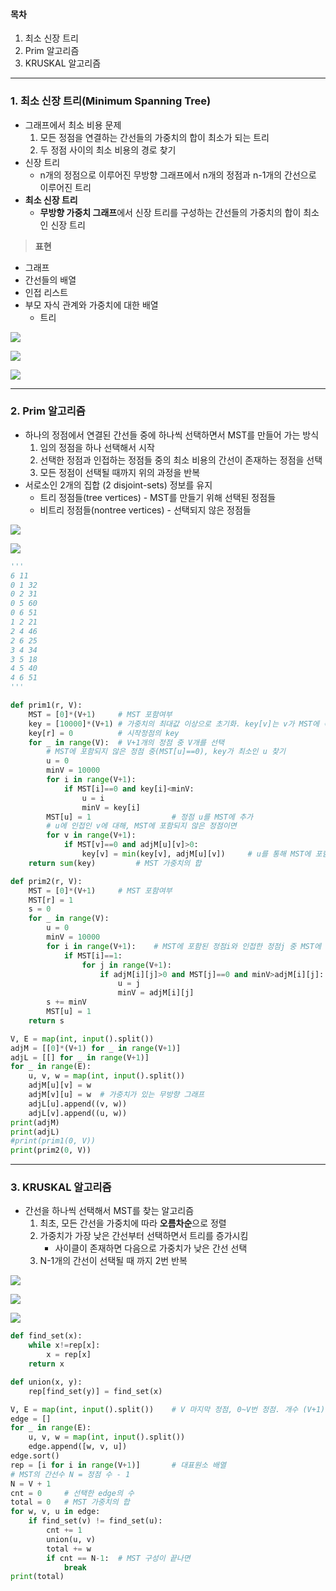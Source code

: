 

#### **목차**

1.  최소 신장 트리
2.  Prim 알고리즘
3.  KRUSKAL 알고리즘

---

### **1. 최소 신장 트리(Minimum Spanning Tree)**

-   그래프에서 최소 비용 문제
    1.  모든 정점을 연결하는 간선들의 가중치의 합이 최소가 되는 트리
    2.  두 정점 사이의 최소 비용의 경로 찾기
-   신장 트리
    -   n개의 정점으로 이루어진 무방향 그래프에서 n개의 정점과 n-1개의 간선으로 이루어진 트리
-   **최소 신장 트리**
    -   **무방향 가중치 그래프**에서 신장 트리를 구성하는 간선들의 가중치의 합이 최소인 신장 트리

> **표현**

-   그래프
-   간선들의 배열
-   인접 리스트
-   부모 자식 관계와 가중치에 대한 배열
    -   트리

![](https://k.kakaocdn.net/dn/bBzIBc/btrNhCE7znO/fG0Wow9pB1znVP5Cx1QyZ0/img.png)

![](https://k.kakaocdn.net/dn/cie4LK/btrNhRPxEKu/HSdfdipriWc8lZH6OrDnBK/img.png)

![](https://k.kakaocdn.net/dn/b0yGe0/btrNihmV0Z4/DJmg1b1ApJbGyQZtFIckHK/img.png)

---

### **2. Prim 알고리즘**

-   하나의 정점에서 연결된 간선들 중에 하나씩 선택하면서 MST를 만들어 가는 방식
    1.  임의 정점을 하나 선택해서 시작
    2.  선택한 정점과 인접하는 정점들 중의 최소 비용의 간선이 존재하는 정점을 선택
    3.  모든 정점이 선택될 때까지 위의 과정을 반복
-   서로소인 2개의 집합 (2 disjoint-sets) 정보를 유지
    -   트리 정점들(tree vertices) - MST를 만들기 위해 선택된 정점들
    -   비트리 정점들(nontree vertices) - 선택되지 않은 정점들

![](https://k.kakaocdn.net/dn/pytGv/btrNlaAlWMF/ZTtvZKkntjzl0L0OAFzcBk/img.png)

![](https://k.kakaocdn.net/dn/6llHl/btrNka1ELN4/IvnnAv8vKOMXaxjjs0sQ11/img.png)

```PYTHON
'''
6 11
0 1 32
0 2 31
0 5 60
0 6 51
1 2 21
2 4 46
2 6 25
3 4 34
3 5 18
4 5 40
4 6 51
'''

def prim1(r, V):
    MST = [0]*(V+1)     # MST 포함여부
    key = [10000]*(V+1) # 가중치의 최대값 이상으로 초기화. key[v]는 v가 MST에 속한 정점과 연결될 때의 가중치
    key[r] = 0          # 시작정점의 key
    for _ in range(V):  # V+1개의 정점 중 V개를 선택
        # MST에 포함되지 않은 정점 중(MST[u]==0), key가 최소인 u 찾기
        u = 0
        minV = 10000
        for i in range(V+1):
            if MST[i]==0 and key[i]<minV:
                u = i
                minV = key[i]
        MST[u] = 1                  # 정점 u를 MST에 추가
        # u에 인접인 v에 대해, MST에 포함되지 않은 정점이면
        for v in range(V+1):
            if MST[v]==0 and adjM[u][v]>0:
                key[v] = min(key[v], adjM[u][v])     # u를 통해 MST에 포함되는 비용과 기존 비용을 비교, 갱신
    return sum(key)         # MST 가중치의 합

def prim2(r, V):
    MST = [0]*(V+1)     # MST 포함여부
    MST[r] = 1
    s = 0
    for _ in range(V):
        u = 0
        minV = 10000
        for i in range(V+1):    # MST에 포함된 정점i와 인접한 정점j 중 MST에 포함되지 않고 가중치가 최소인 정점 u찾기
            if MST[i]==1:
                for j in range(V+1):
                    if adjM[i][j]>0 and MST[j]==0 and minV>adjM[i][j]:
                        u = j
                        minV = adjM[i][j]
        s += minV
        MST[u] = 1
    return s

V, E = map(int, input().split())
adjM = [[0]*(V+1) for _ in range(V+1)]
adjL = [[] for _ in range(V+1)]
for _ in range(E):
    u, v, w = map(int, input().split())
    adjM[u][v] = w
    adjM[v][u] = w  # 가중치가 있는 무방향 그래프
    adjL[u].append((v, w))
    adjL[v].append((u, w))
print(adjM)
print(adjL)
#print(prim1(0, V))
print(prim2(0, V))
```

---

### **3. KRUSKAL 알고리즘**

-   간선을 하나씩 선택해서 MST를 찾는 알고리즘
    1.  최초, 모든 간선을 가중치에 따라 **오름차순**으로 정렬
    2.  가중치가 가장 낮은 간선부터 선택하면서 트리를 증가시킴
        -   사이클이 존재하면 다음으로 가중치가 낮은 간선 선택
    3.  N-1개의 간선이 선택될 때 까지 2번 반복

![](https://k.kakaocdn.net/dn/djcBxC/btrNhSt9739/uKcTL8sxVgWkg1Ve4LHhr0/img.png)

![](https://k.kakaocdn.net/dn/dJ2pv5/btrNic0j0Z8/AABtvAa142X4XCTsippwfK/img.png)

![](https://k.kakaocdn.net/dn/dqHzbP/btrNkDbBl1H/sUo92OZ2FYtkkjnaahObY0/img.png)

```PYTHON
def find_set(x):
    while x!=rep[x]:
        x = rep[x]
    return x

def union(x, y):
    rep[find_set(y)] = find_set(x)

V, E = map(int, input().split())    # V 마지막 정점, 0~V번 정점. 개수 (V+1)개
edge = []
for _ in range(E):
    u, v, w = map(int, input().split())
    edge.append([w, v, u])
edge.sort()
rep = [i for i in range(V+1)]       # 대표원소 배열
# MST의 간선수 N = 정점 수 - 1
N = V + 1
cnt = 0     # 선택한 edge의 수
total = 0   # MST 가중치의 합
for w, v, u in edge:
    if find_set(v) != find_set(u):
        cnt += 1
        union(u, v)
        total += w
        if cnt == N-1:  # MST 구성이 끝나면
            break
print(total)
```